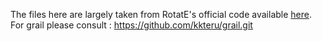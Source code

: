 The files here are largely taken from RotatE's official code available [here](https://github.com/DeepGraphLearning/KnowledgeGraphEmbedding).
For grail please consult : https://github.com/kkteru/grail.git
